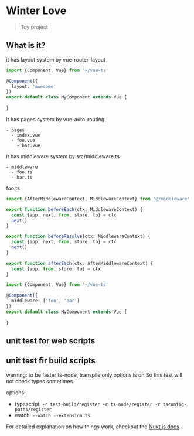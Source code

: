 # Winter Love

> Toy project

## What is it?
it has layout system by vue-router-layout
```typescript
import {Component, Vue} from '~/vue-ts'

@Component({
  layout: 'awesome'
})
export default class MyComponent extends Vue {
  
}
```
it has pages system by vue-auto-routing

```
- pages
  - index.vue
  - foo.vue
    - bar.vue
```

it has middleware system by src/middleware.ts

```
- middleware
  - foo.ts
  - bar.ts
```

 foo.ts
```typescript
import {AfterMiddlewareContext, MiddlewareContext} from '@/middleware'

export function beforeEach(ctx: MiddlewareContext) {
  const {app, next, from, store, to} = ctx
  next()
}

export function beforeResolve(ctx: MiddlewareContext) {
  const {app, next, from, store, to} = ctx
  next()
}

export function afterEach(ctx: AfterMiddlewareContext) {
  const {app, from, store, to} = ctx
}
``` 

```typescript
import {Component, Vue} from '~/vue-ts'

@Component({
  middleware: ['foo', 'bar']
})
export default class MyComponent extends Vue {
  
}
```

## unit test for web scripts

## unit test fir build scripts
warning: to be faster ts-node, transpile only options is on So this test will not check types sometimes

options: 
- typescript: 
`-r test-build/register -r ts-node/register -r tsconfig-paths/register`
- watch: 
`--watch --extension ts`

For detailed explanation on how things work, checkout the [Nuxt.js docs](https://github.com/nuxt/nuxt.js).
